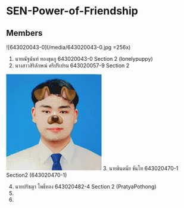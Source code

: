 # SEN-Power-of-Friendship
## Members
![643020043-0](/media/643020043-0.jpg =256x)
1. นายณัฐนันท์ ทองชุมภู 643020043-0 Section 2 (lonelypuppy)
2. นางสาวสิริลักษณ์ ศรีปรีเปรม 643020057-9 Section 2
<img src="/media/Student_643020470_1.jpg" width="256" height="auto">
3. นายชินดนัย ขันโท 643020470-1 Section2 (643020470-1)

4. นายปรัชญา โพธิ์ทอง 643020482-4 Section 2 (PratyaPothong)
5. 
6. 
